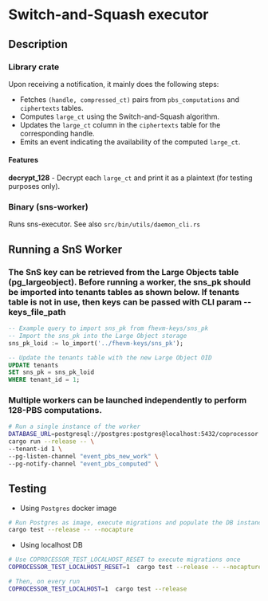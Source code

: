 # Switch-and-Squash executor

## Description

### Library crate

Upon receiving a notification, it mainly does the following steps:
- Fetches `(handle, compressed_ct)` pairs from `pbs_computations` and `ciphertexts` tables.
- Computes `large_ct` using the Switch-and-Squash algorithm.
- Updates the `large_ct` column in the `ciphertexts` table for the corresponding handle.
- Emits an event indicating the availability of the computed `large_ct`.

#### Features
**decrypt_128** - Decrypt each `large_ct` and print it as a plaintext (for testing purposes only).

### Binary (sns-worker)

Runs sns-executor. See also `src/bin/utils/daemon_cli.rs`

 
## Running a SnS Worker

### The SnS key can be retrieved from the Large Objects table (pg_largeobject). Before running a worker, the sns_pk should be imported into tenants tables as shown below. If tenants table is not in use, then keys can be passed with CLI param --keys_file_path
```sql
-- Example query to import sns_pk from fhevm-keys/sns_pk
-- Import the sns_pk into the Large Object storage
sns_pk_loid := lo_import('../fhevm-keys/sns_pk');

-- Update the tenants table with the new Large Object OID
UPDATE tenants
SET sns_pk = sns_pk_loid
WHERE tenant_id = 1;
```

### Multiple workers can be launched independently to perform 128-PBS computations.
```bash
# Run a single instance of the worker
DATABASE_URL=postgresql://postgres:postgres@localhost:5432/coprocessor \
cargo run --release -- \
--tenant-id 1 \
--pg-listen-channel "event_pbs_new_work" \
--pg-notify-channel "event_pbs_computed" \
```

## Testing

- Using `Postgres` docker image
```bash
# Run Postgres as image, execute migrations and populate the DB instance with keys from fhevm-keys
cargo test --release -- --nocapture
```

- Using localhost DB

```bash
# Use COPROCESSOR_TEST_LOCALHOST_RESET to execute migrations once
COPROCESSOR_TEST_LOCALHOST_RESET=1  cargo test --release -- --nocapture

# Then, on every run
COPROCESSOR_TEST_LOCALHOST=1  cargo test --release
```

